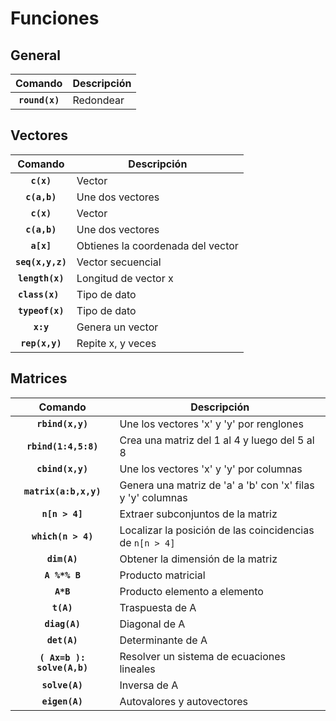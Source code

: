 # Funciones

## General

| Comando | Descripción |
| :---: | ------------- |
|**` round(x) `** | Redondear  |

## Vectores

| Comando | Descripción |
| :---: | ------------- |
|**`c(x)`**| Vector  |
|**`c(a,b)`**| Une dos vectores|
|**`c(x)`**|Vector 
|**`c(a,b)`**| Une dos vectores |
|**`a[x]`**| Obtienes la coordenada del vector |
|**`seq(x,y,z)`**| Vector secuencial |
|**`length(x)`**| Longitud de vector x |
|**`class(x) `**| Tipo de dato |
|**`typeof(x)`**| Tipo de dato |
|**`x:y`**| Genera un vector |
|**`rep(x,y)`**| Repite x, y veces |


## Matrices

| Comando | Descripción |
| :---: | ------------- |
|**`rbind(x,y)`**| Une los vectores 'x' y 'y' por renglones|
|**`rbind(1:4,5:8)`**| Crea una matriz del 1 al 4 y luego del 5 al 8|
|**`cbind(x,y)`**| Une los vectores 'x' y 'y' por columnas|
|**`matrix(a:b,x,y)`**| Genera una matriz de 'a' a 'b' con 'x' filas y 'y' columnas|
|**`n[n > 4]`**| Extraer subconjuntos de la matriz|
|**`which(n > 4)`**| Localizar la posición de las coincidencias de `n[n > 4] `|
|**`dim(A)`**| Obtener la dimensión de la matriz|
|**`A %*% B`**| Producto matricial|
|**`A*B`**| Producto elemento a elemento|
|**`t(A)`**| Traspuesta de A|
|**`diag(A)`**| Diagonal de A|
|**`det(A)`**| Determinante de A|
|**`( Ax=b ): solve(A,b)`**| Resolver un sistema de ecuaciones lineales|
|**`solve(A)`**| Inversa de A|
|**`eigen(A)`**| Autovalores y autovectores|
